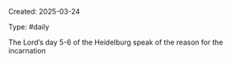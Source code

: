 Created: 2025-03-24

Type: #daily

The Lord’s day 5-6 of the Heidelburg speak of the reason for the incarnation